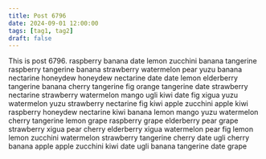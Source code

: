 ```yaml
---
title: Post 6796
date: 2024-09-01 12:00:00
tags: [tag1, tag2]
draft: false
---
```

This is post 6796.
raspberry
banana
date
lemon
zucchini
banana
tangerine
raspberry
tangerine
banana
strawberry
watermelon
pear
yuzu
banana
nectarine
honeydew
honeydew
nectarine
date
date
lemon
elderberry
tangerine
banana
cherry
tangerine
fig
orange
tangerine
date
strawberry
nectarine
strawberry
watermelon
mango
ugli
kiwi
date
fig
xigua
yuzu
watermelon
yuzu
strawberry
nectarine
fig
kiwi
apple
zucchini
apple
kiwi
raspberry
honeydew
nectarine
kiwi
banana
lemon
mango
yuzu
watermelon
cherry
tangerine
lemon
grape
raspberry
grape
elderberry
pear
grape
strawberry
xigua
pear
cherry
elderberry
xigua
watermelon
pear
fig
lemon
lemon
zucchini
watermelon
strawberry
tangerine
cherry
date
ugli
cherry
banana
apple
apple
zucchini
kiwi
date
ugli
banana
tangerine
date
grape
